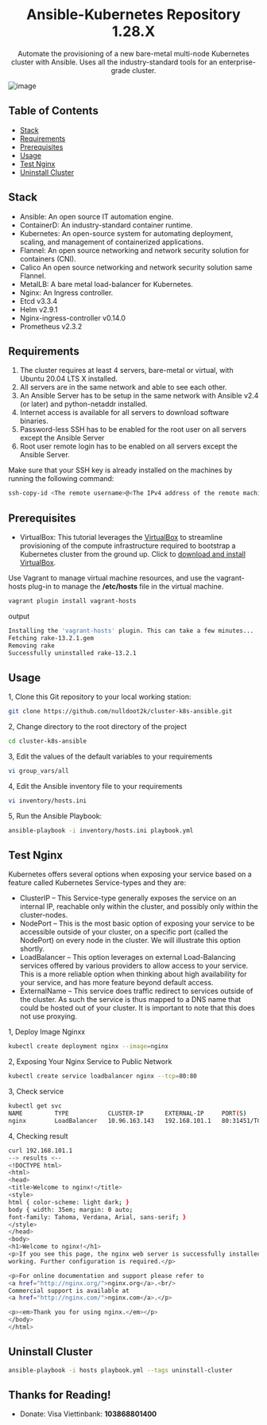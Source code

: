 # <center> Ansible-Kubernetes Repository 1.28.X </center>

<center>Automate the provisioning of a new bare-metal multi-node Kubernetes cluster with Ansible. Uses all the industry-standard tools for an enterprise-grade cluster.</center>

![image](https://github.com/nulldoot2k/cluster-k8s-ansible/assets/83489434/2626d953-bd21-4755-9e58-d51ea1124b6f)

## Table of Contents

- [Stack](#stack) 
- [Requirements](#requirements) 
- [Prerequisites](#prerequisites)
- [Usage](#usage) 
- [Test Nginx](#test-nginx) 
- [Uninstall Cluster](#uninstall-cluster) 

## Stack

- Ansible: An open source IT automation engine.
- ContainerD: An industry-standard container runtime.
- Kubernetes: An open-source system for automating deployment, scaling, and management of containerized applications.
- Flannel: An open source networking and network security solution for containers (CNI).
- Calico An open source networking and network security solution same Flannel.
- MetalLB: A bare metal load-balancer for Kubernetes.
- Nginx: An Ingress controller.
- Etcd v3.3.4
- Helm v2.9.1
- Nginx-ingress-controller v0.14.0
- Prometheus v2.3.2

## Requirements

1. The cluster requires at least 4 servers, bare-metal or virtual, with Ubuntu 20.04 LTS X installed. 
2. All servers are in the same network and able to see each other.
3. An Ansible Server has to be setup in the same network with Ansible v2.4 (or later) and python-netaddr installed.
4. Internet access is available for all servers to download software binaries.
5. Password-less SSH has to be enabled for the root user on all servers except the Ansible Server
6. Root user remote login has to be enabled on all servers except the Ansible Server.

Make sure that your SSH key is already installed on the machines by running the following command:

```sh
ssh-copy-id <The remote username>@<The IPv4 address of the remote machine>
```

## Prerequisites

- VirtualBox: This tutorial leverages the [VirtualBox](https://www.virtualbox.org/) to streamline provisioning of the compute infrastructure required to bootstrap a Kubernetes cluster from the ground up. Click to [download and install VirtualBox](https://www.virtualbox.org/wiki/Downloads).

Use Vagrant to manage virtual machine resources, and use the vagrant-hosts plug-in to manage the **/etc/hosts** file in the virtual machine.

```bash
vagrant plugin install vagrant-hosts
```

output

```bash
Installing the 'vagrant-hosts' plugin. This can take a few minutes...
Fetching rake-13.2.1.gem
Removing rake
Successfully uninstalled rake-13.2.1
```

## Usage

1, Clone this Git repository to your local working station:
```bash
git clone https://github.com/nulldoot2k/cluster-k8s-ansible.git
```
2, Change directory to the root directory of the project
```bash
cd cluster-k8s-ansible
```
3, Edit the values of the default variables to your requirements
```bash
vi group_vars/all
```
4, Edit the Ansible inventory file to your requirements
```bash
vi inventory/hosts.ini
```
5, Run the Ansible Playbook:
```bash
ansible-playbook -i inventory/hosts.ini playbook.yml
```

## Test Nginx

Kubernetes offers several options when exposing your service based on a feature called Kubernetes Service-types and they are:

- ClusterIP – This Service-type generally exposes the service on an internal IP, reachable only within the cluster, and possibly only within the cluster-nodes.
- NodePort – This is the most basic option of exposing your service to be accessible outside of your cluster, on a specific port (called the NodePort) on every node in the cluster. We will illustrate this option shortly.
- LoadBalancer – This option leverages on external Load-Balancing services offered by various providers to allow access to your service. This is a more reliable option when thinking about high availability for your service, and has more feature beyond default access.
- ExternalName – This service does traffic redirect to services outside of the cluster. As such the service is thus mapped to a DNS name that could be hosted out of your cluster. It is important to note that this does not use proxying.

1, Deploy Image Nginxx

```bash
kubectl create deployment nginx --image=nginx
```

2, Exposing Your Nginx Service to Public Network

```bash
kubectl create service loadbalancer nginx --tcp=80:80
```

3, Check service

```bash
kubectl get svc
NAME         TYPE           CLUSTER-IP      EXTERNAL-IP     PORT(S)        AGE
nginx        LoadBalancer   10.96.163.143   192.168.101.1   80:31451/TCP   106s
```

4, Checking result

```bash
curl 192.168.101.1
--> results <--
<!DOCTYPE html>
<html>
<head>
<title>Welcome to nginx!</title>
<style>
html { color-scheme: light dark; }
body { width: 35em; margin: 0 auto;
font-family: Tahoma, Verdana, Arial, sans-serif; }
</style>
</head>
<body>
<h1>Welcome to nginx!</h1>
<p>If you see this page, the nginx web server is successfully installed and
working. Further configuration is required.</p>

<p>For online documentation and support please refer to
<a href="http://nginx.org/">nginx.org</a>.<br/>
Commercial support is available at
<a href="http://nginx.com/">nginx.com</a>.</p>

<p><em>Thank you for using nginx.</em></p>
</body>
</html>
```

## Uninstall Cluster

```bash
ansible-playbook -i hosts playbook.yml --tags uninstall-cluster
```

## Thanks for Reading!
- Donate: Visa Viettinbank: **103868801400**
